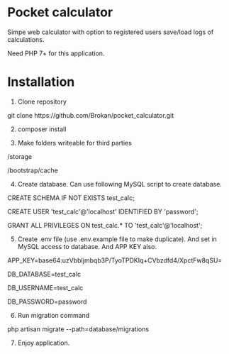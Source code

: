 # Pocket calculator
Simpe web calculator with option to registered users save/load logs of calculations.

Need PHP 7+ for this application.

# Installation

1. Clone repository
<p>git clone https://github.com/Brokan/pocket_calculator.git</p>

2. composer install

3. Make folders writeable for third parties
<p>/storage</p>
<p>/bootstrap/cache</p>

4. Create database. Can use following MySQL script to create database.

<p>CREATE SCHEMA IF NOT EXISTS test_calc;</p>
<p>CREATE USER 'test_calc'@'localhost' IDENTIFIED BY 'password';</p>
<p>GRANT ALL PRIVILEGES ON test_calc.* TO 'test_calc'@'localhost';</p>

5. Create .env file (use .env.example file to make duplicate). And set in MySQL access to database. And APP KEY also.

<p>APP_KEY=base64:uzVbbIjmbqb3P/TyoTPDKIq+CVbzdfd4/XpctFw8qSU=</p>

<p>DB_DATABASE=test_calc</p>
<p>DB_USERNAME=test_calc</p>
<p>DB_PASSWORD=password</p>

6. Run migration command
<p>php artisan migrate --path=database/migrations</p>

7. Enjoy application.
